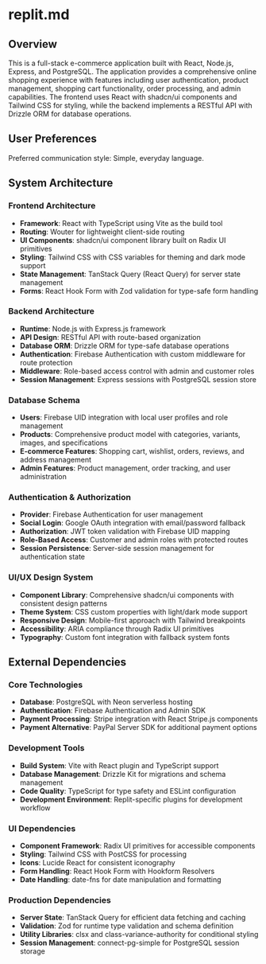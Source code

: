 # replit.md

## Overview

This is a full-stack e-commerce application built with React, Node.js, Express, and PostgreSQL. The application provides a comprehensive online shopping experience with features including user authentication, product management, shopping cart functionality, order processing, and admin capabilities. The frontend uses React with shadcn/ui components and Tailwind CSS for styling, while the backend implements a RESTful API with Drizzle ORM for database operations.

## User Preferences

Preferred communication style: Simple, everyday language.

## System Architecture

### Frontend Architecture
- **Framework**: React with TypeScript using Vite as the build tool
- **Routing**: Wouter for lightweight client-side routing
- **UI Components**: shadcn/ui component library built on Radix UI primitives
- **Styling**: Tailwind CSS with CSS variables for theming and dark mode support
- **State Management**: TanStack Query (React Query) for server state management
- **Forms**: React Hook Form with Zod validation for type-safe form handling

### Backend Architecture
- **Runtime**: Node.js with Express.js framework
- **API Design**: RESTful API with route-based organization
- **Database ORM**: Drizzle ORM for type-safe database operations
- **Authentication**: Firebase Authentication with custom middleware for route protection
- **Middleware**: Role-based access control with admin and customer roles
- **Session Management**: Express sessions with PostgreSQL session store

### Database Schema
- **Users**: Firebase UID integration with local user profiles and role management
- **Products**: Comprehensive product model with categories, variants, images, and specifications
- **E-commerce Features**: Shopping cart, wishlist, orders, reviews, and address management
- **Admin Features**: Product management, order tracking, and user administration

### Authentication & Authorization
- **Provider**: Firebase Authentication for user management
- **Social Login**: Google OAuth integration with email/password fallback
- **Authorization**: JWT token validation with Firebase UID mapping
- **Role-Based Access**: Customer and admin roles with protected routes
- **Session Persistence**: Server-side session management for authentication state

### UI/UX Design System
- **Component Library**: Comprehensive shadcn/ui components with consistent design patterns
- **Theme System**: CSS custom properties with light/dark mode support
- **Responsive Design**: Mobile-first approach with Tailwind breakpoints
- **Accessibility**: ARIA compliance through Radix UI primitives
- **Typography**: Custom font integration with fallback system fonts

## External Dependencies

### Core Technologies
- **Database**: PostgreSQL with Neon serverless hosting
- **Authentication**: Firebase Authentication and Admin SDK
- **Payment Processing**: Stripe integration with React Stripe.js components
- **Payment Alternative**: PayPal Server SDK for additional payment options

### Development Tools
- **Build System**: Vite with React plugin and TypeScript support
- **Database Management**: Drizzle Kit for migrations and schema management
- **Code Quality**: TypeScript for type safety and ESLint configuration
- **Development Environment**: Replit-specific plugins for development workflow

### UI Dependencies
- **Component Framework**: Radix UI primitives for accessible components
- **Styling**: Tailwind CSS with PostCSS for processing
- **Icons**: Lucide React for consistent iconography
- **Form Handling**: React Hook Form with Hookform Resolvers
- **Date Handling**: date-fns for date manipulation and formatting

### Production Dependencies
- **Server State**: TanStack Query for efficient data fetching and caching
- **Validation**: Zod for runtime type validation and schema definition
- **Utility Libraries**: clsx and class-variance-authority for conditional styling
- **Session Management**: connect-pg-simple for PostgreSQL session storage